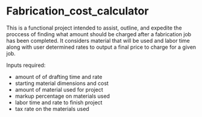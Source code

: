 # Fabrication_cost_calculator
This is a functional project intended to assist, outline, and expedite the proccess of finding what amount should be charged after a fabrication job has been completed. It considers material that will be used and labor time along with user determined rates to output a final price to charge for a given job.

Inputs required:

   * amount of of drafting time and rate
   * starting material dimensions and cost
   * amount of material used for project
   * markup percentage on materials used
   * labor time and rate to finish project
   * tax rate on the materials used
